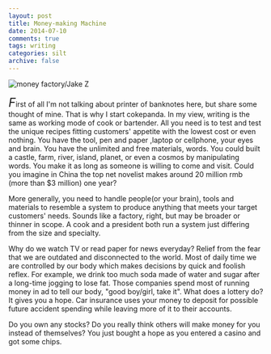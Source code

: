 ```yaml
---
layout: post
title: Money-making Machine
date: 2014-07-10
comments: true
tags: writing
categories: silt
archive: false
---
```

<img class="cpanda" src="http://7xi3j8.com1.z0.glb.clouddn.com/cokepanda.com_money-making machine66.jpg" alt="money factory/Jake Z" />

<font size="5">*F*</font>irst of all I'm not talking about printer of banknotes here, but share some thought of mine. That is why I start cokepanda. In my view, writing is the same as working mode of cook or bartender. All you need is to test and test the unique recipes fitting customers' appetite with the lowest cost or even nothing. You have the tool, pen and paper ,laptop or cellphone, your eyes and brain. You have the unlimited and free materials, words. You could built a castle, farm, river, island, planet, or even a cosmos by manipulating words. You make it as long as someone is willing to come and visit. Could you imagine in China the top net novelist makes around 20 million rmb (more than $3 million) one year?

More generally, you need to handle people(or your brain), tools and materials to resemble a system to produce anything that meets your target customers' needs. Sounds like a factory, right, but may be broader or thinner in scope. A cook and a president both run a system just differing from the size and specialty. 

Why do we watch TV or read paper for news everyday? Relief from the fear that we are outdated and disconnected to the world. Most of daily time we are controlled by our body which makes decisions by quick and foolish reflex. For example, we drink too much soda made of water and sugar after a long-time jogging to lose fat. Those companies spend most of running money in ad to tell our body, "good boy/girl, take it". What does a lottery do? It gives you a hope. Car insurance uses your money to deposit for possible future accident spending while leaving more of it to their accounts.   

Do you own any stocks? Do you really think others will make money for you instead of themselves? You just bought a hope as you entered a casino and got some chips.